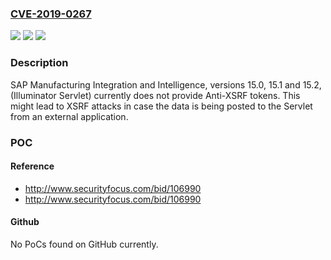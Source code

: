 ### [CVE-2019-0267](https://cve.mitre.org/cgi-bin/cvename.cgi?name=CVE-2019-0267)
![](https://img.shields.io/static/v1?label=Product&message=SAP%20Manufacturing%20Integration%20and%20Intelligence&color=blue)
![](https://img.shields.io/static/v1?label=Version&message=%3C15.0%20&color=brighgreen)
![](https://img.shields.io/static/v1?label=Vulnerability&message=Cross-Site%20Request%20Forgery&color=brighgreen)

### Description

SAP Manufacturing Integration and Intelligence, versions 15.0, 15.1 and 15.2, (Illuminator Servlet) currently does not provide Anti-XSRF tokens. This might lead to XSRF attacks in case the data is being posted to the Servlet from an external application.

### POC

#### Reference
- http://www.securityfocus.com/bid/106990
- http://www.securityfocus.com/bid/106990

#### Github
No PoCs found on GitHub currently.


